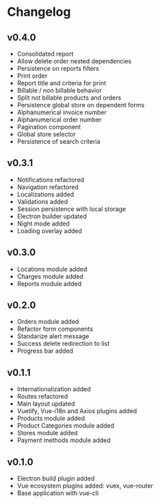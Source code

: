 # Changelog

## v0.4.0

- Consolidated report
- Allow delete order nested dependencies
- Persistence on reports filters
- Print order
- Report title and criteria for print
- Billable / non billable behavior
- Split not billable products and orders
- Persistence global store on dependent forms
- Alphanumerical invoice number
- Alphanumerical order number
- Pagination component
- Global store selector
- Persistence of search criteria

## v0.3.1

- Notifications refactored
- Navigation refactored
- Localizations added
- Validations added
- Session persistence with local storage
- Electron builder updated
- Night mode added
- Loading overlay added

## v0.3.0

- Locations module added
- Charges module added
- Reports module added

## v0.2.0

- Orders module added
- Refactor form components
- Standarize alert message
- Success delete redirection to list
- Progress bar added

## v0.1.1

- Internationalization added
- Routes refactored
- Main layout updated
- Vuetify, Vue-i18n and Axios plugins added
- Products module added
- Product Categories module added
- Stores module added
- Payment methods module added

## v0.1.0

- Electron build plugin added
- Vue ecosystem plugins added: vuex, vue-router
- Base application with vue-cli
